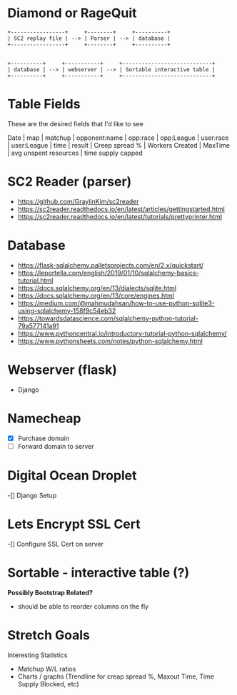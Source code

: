 # Diamond or RageQuit

```
+-----------------+     +--------+     +----------+
| SC2 replay file | --> | Parser | --> | database |
+-----------------+     +--------+     +----------+


+----------+     +-----------+     +----------------------------+
| database | --> | webserver | --> | Sortable interactive table |
+----------+     +-----------+     +----------------------------+
```

# Table Fields

These are the desired fields that I'd like to see

Date | map | matchup | opponent:name | opp:race | opp:League | user:race | user:League | time | result |  Creep spread % | Workers Created | MaxTime | avg unspent resources | time supply capped



# SC2 Reader (parser)
* https://github.com/GraylinKim/sc2reader
* https://sc2reader.readthedocs.io/en/latest/articles/gettingstarted.html
* https://sc2reader.readthedocs.io/en/latest/tutorials/prettyprinter.html


# Database 
* https://flask-sqlalchemy.palletsprojects.com/en/2.x/quickstart/
* https://leportella.com/english/2019/01/10/sqlalchemy-basics-tutorial.html
* https://docs.sqlalchemy.org/en/13/dialects/sqlite.html
* https://docs.sqlalchemy.org/en/13/core/engines.html
* https://medium.com/@mahmudahsan/how-to-use-python-sqlite3-using-sqlalchemy-158f9c54eb32
* https://towardsdatascience.com/sqlalchemy-python-tutorial-79a577141a91
* https://www.pythoncentral.io/introductory-tutorial-python-sqlalchemy/
* https://www.pythonsheets.com/notes/python-sqlalchemy.html


# Webserver (flask)
* Django

# Namecheap
-[x] Purchase domain
-[ ] Forward domain to server

# Digital Ocean Droplet
-[] Django Setup

# Lets Encrypt SSL Cert
-[] Configure SSL Cert on server 


# Sortable - interactive table (?)
**Possibly Bootstrap Related?**
* should be able to reorder columns on the fly




# Stretch Goals
Interesting Statistics
- Matchup W/L ratios
- Charts / graphs (Trendline for creap spread %, Maxout Time, Time Supply Blocked, etc)


